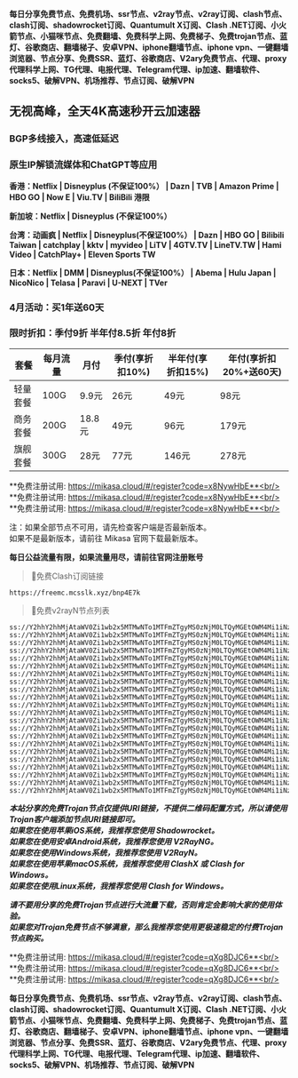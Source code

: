 **每日分享免费节点、免费机场、ssr节点、v2ray节点、v2ray订阅、clash节点、clash订阅、shadowrocket订阅、Quantumult X订阅、Clash .NET订阅、小火箭节点、小猫咪节点、免费翻墙、免费科学上网、免费梯子、免费trojan节点、蓝灯、谷歌商店、翻墙梯子、安卓VPN、iphone翻墙节点、iphone vpn、一键翻墙浏览器、节点分享、免费SSR、蓝灯、谷歌商店、V2ary免费节点、代理、proxy代理科学上网、TG代理、电报代理、Telegram代理、ip加速、翻墙软件、socks5、破解VPN、机场推荐、节点订阅、破解VPN**


## 无视高峰，全天4K高速秒开云加速器
### BGP多线接入，高速低延迟
### 原生IP解锁流媒体和ChatGPT等应用

**香港：Netflix | Disneyplus (不保证100%） | Dazn | TVB | Amazon Prime | HBO GO | Now E | Viu.TV | BiliBili 港限**

**新加坡：Netflix | Disneyplus (不保证100%）**

**台湾：动画疯 | Netflix | Disneyplus(不保证100%） | Dazn | HBO GO | Bilibili Taiwan | catchplay | kktv | myvideo | LiTV | 4GTV.TV | LineTV.TW | Hami Video | CatchPlay+ | Eleven Sports TW**

**日本：Netflix | DMM | Disneyplus(不保证100%） | Abema | Hulu Japan | NicoNico | Telasa | Paravi | U-NEXT | TVer**

### 4月活动：买1年送60天
### 限时折扣：季付9折 半年付8.5折 年付8折

| 套餐 | 每月流量 | 月付 | 季付(享折扣10%) | 半年付(享折扣15%) | 年付(享折扣20%+送60天) |
| --- | ----- | --- | --------- | ---------- | ------------- |
| 轻量套餐 | 100G | 9.9元 | 26元 | 49元 |  98元 |
| 商务套餐 | 200G | 18.8元 | 49元 | 96元 |  179元 |
| 旗舰套餐 | 300G | 28元 | 77元 | 146元 |  278元 |


**免费注册试用: https://mikasa.cloud/#/register?code=x8NywHbE**<br/>
**免费注册试用: https://mikasa.cloud/#/register?code=x8NywHbE**<br/>
**免费注册试用: https://mikasa.cloud/#/register?code=x8NywHbE**<br/>

注：如果全部节点不可用，请先检查客户端是否最新版本。<br/>
  如果不是最新版本，请前往 Mikasa 官网下载最新版本。


**每日公益流量有限，如果流量用尽，请前往官网注册账号**
      

>🚀免费Clash订阅链接

```
https://freemc.mcsslk.xyz/bnp4E7k
```


>🚀免费v2rayN节点列表

```
ss://Y2hhY2hhMjAtaWV0Zi1wb2x5MTMwNTo1MTFmZTgyMS0zNjM0LTQyMGEtOWM4Mi1iNzdhN2IzMjZmNTE@free.2apzhfa.xyz:31016#%E5%89%A9%E4%BD%99%E6%B5%81%E9%87%8F%EF%BC%9A10%20GB
ss://Y2hhY2hhMjAtaWV0Zi1wb2x5MTMwNTo1MTFmZTgyMS0zNjM0LTQyMGEtOWM4Mi1iNzdhN2IzMjZmNTE@free.2apzhfa.xyz:31016#%E5%A5%97%E9%A4%90%E5%88%B0%E6%9C%9F%EF%BC%9A%E9%95%BF%E6%9C%9F%E6%9C%89%E6%95%88
ss://Y2hhY2hhMjAtaWV0Zi1wb2x5MTMwNTo1MTFmZTgyMS0zNjM0LTQyMGEtOWM4Mi1iNzdhN2IzMjZmNTE@free.2apzhfa.xyz:31016#vmess%E5%92%8Ctrojan%E8%8A%82%E7%82%B9%E5%91%A8%E4%B8%80%E6%81%A2%E5%A4%8D
ss://Y2hhY2hhMjAtaWV0Zi1wb2x5MTMwNTo1MTFmZTgyMS0zNjM0LTQyMGEtOWM4Mi1iNzdhN2IzMjZmNTE@free.2apzhfa.xyz:31016#%E6%97%A0%E6%B3%95%E4%BD%BF%E7%94%A8%E8%AF%B7%E6%9D%A5%E5%AE%98%E7%BD%91%E6%9B%B4%E6%96%B0%E8%AE%A2%E9%98%85
ss://Y2hhY2hhMjAtaWV0Zi1wb2x5MTMwNTo1MTFmZTgyMS0zNjM0LTQyMGEtOWM4Mi1iNzdhN2IzMjZmNTE@free.2apzhfa.xyz:31016#%E5%AE%98%E7%BD%91%E5%9C%B0%E5%9D%80%EF%BC%9A%20a.mikasass.pro
ss://Y2hhY2hhMjAtaWV0Zi1wb2x5MTMwNTo1MTFmZTgyMS0zNjM0LTQyMGEtOWM4Mi1iNzdhN2IzMjZmNTE@free.2apzhfa.xyz:31016#%E6%B0%B8%E4%B9%85%E5%9F%9F%E5%90%8D%E5%8F%91%E5%B8%83%E9%A1%B5%EF%BC%9Amcrelease.xyz
ss://Y2hhY2hhMjAtaWV0Zi1wb2x5MTMwNTo1MTFmZTgyMS0zNjM0LTQyMGEtOWM4Mi1iNzdhN2IzMjZmNTE@free.2apzhfa.xyz:31016#%E6%B0%B8%E4%B9%85%E4%B8%AD%E6%96%87%E5%9F%9F%E5%90%8D%EF%BC%9A%E7%B1%B3%E5%8D%A1%E8%8E%8E.xyz
ss://Y2hhY2hhMjAtaWV0Zi1wb2x5MTMwNTo1MTFmZTgyMS0zNjM0LTQyMGEtOWM4Mi1iNzdhN2IzMjZmNTE@free.2apzhfa.xyz:31016#%E3%80%90%E4%B8%93%E7%BA%BF%E3%80%91%7C%20%E9%A6%99%E6%B8%AF01%20%7C%201x%20HK
ss://Y2hhY2hhMjAtaWV0Zi1wb2x5MTMwNTo1MTFmZTgyMS0zNjM0LTQyMGEtOWM4Mi1iNzdhN2IzMjZmNTE@free.2apzhfa.xyz:31017#%E3%80%90%E4%B8%93%E7%BA%BF%E3%80%91%7C%20%E9%A6%99%E6%B8%AF02%20%7C%201x%20HK
ss://Y2hhY2hhMjAtaWV0Zi1wb2x5MTMwNTo1MTFmZTgyMS0zNjM0LTQyMGEtOWM4Mi1iNzdhN2IzMjZmNTE@free.2apzhfa.xyz:31018#%E3%80%90%E4%B8%93%E7%BA%BF%E3%80%91%7C%20%E9%A6%99%E6%B8%AF03%20%7C%201x%20HK
ss://Y2hhY2hhMjAtaWV0Zi1wb2x5MTMwNTo1MTFmZTgyMS0zNjM0LTQyMGEtOWM4Mi1iNzdhN2IzMjZmNTE@free.2apzhfa.xyz:31026#%E3%80%90%E4%B8%93%E7%BA%BF%E3%80%91%7C%20%E5%8F%B0%E6%B9%BE%2001%20%7C%201x%20TWN
ss://Y2hhY2hhMjAtaWV0Zi1wb2x5MTMwNTo1MTFmZTgyMS0zNjM0LTQyMGEtOWM4Mi1iNzdhN2IzMjZmNTE@free.2apzhfa.xyz:31027#%E3%80%90%E4%B8%93%E7%BA%BF%E3%80%91%7C%20%E5%8F%B0%E6%B9%BE%2002%20%7C%201x%20TWN
ss://Y2hhY2hhMjAtaWV0Zi1wb2x5MTMwNTo1MTFmZTgyMS0zNjM0LTQyMGEtOWM4Mi1iNzdhN2IzMjZmNTE@free.2apzhfa.xyz:31028#%E3%80%90%E4%B8%93%E7%BA%BF%E3%80%91%7C%20%E5%8F%B0%E6%B9%BE%2003%20%7C%201x%20TWN
ss://Y2hhY2hhMjAtaWV0Zi1wb2x5MTMwNTo1MTFmZTgyMS0zNjM0LTQyMGEtOWM4Mi1iNzdhN2IzMjZmNTE@free.2apzhfa.xyz:31010#%E3%80%90%E4%B8%93%E7%BA%BF%E3%80%91%7C%20%E6%97%A5%E6%9C%AC%2001%20%7C%201x%20JP
ss://Y2hhY2hhMjAtaWV0Zi1wb2x5MTMwNTo1MTFmZTgyMS0zNjM0LTQyMGEtOWM4Mi1iNzdhN2IzMjZmNTE@free.2apzhfa.xyz:31011#%E3%80%90%E4%B8%93%E7%BA%BF%E3%80%91%7C%20%E6%97%A5%E6%9C%AC%2002%20%7C%201x%20JP
ss://Y2hhY2hhMjAtaWV0Zi1wb2x5MTMwNTo1MTFmZTgyMS0zNjM0LTQyMGEtOWM4Mi1iNzdhN2IzMjZmNTE@free.2apzhfa.xyz:31012#%E3%80%90%E4%B8%93%E7%BA%BF%E3%80%91%7C%20%E6%97%A5%E6%9C%AC%2003%20%7C%201x%20JP
ss://Y2hhY2hhMjAtaWV0Zi1wb2x5MTMwNTo1MTFmZTgyMS0zNjM0LTQyMGEtOWM4Mi1iNzdhN2IzMjZmNTE@free.2apzhfa.xyz:31020#%E3%80%90%E4%B8%93%E7%BA%BF%E3%80%91%7C%20%E6%96%B0%E5%8A%A0%E5%9D%A1%2001%20%7C%201x%20SG
ss://Y2hhY2hhMjAtaWV0Zi1wb2x5MTMwNTo1MTFmZTgyMS0zNjM0LTQyMGEtOWM4Mi1iNzdhN2IzMjZmNTE@free.2apzhfa.xyz:31021#%E3%80%90%E4%B8%93%E7%BA%BF%E3%80%91%7C%20%E6%96%B0%E5%8A%A0%E5%9D%A1%2002%20%7C%201x%20SG
ss://Y2hhY2hhMjAtaWV0Zi1wb2x5MTMwNTo1MTFmZTgyMS0zNjM0LTQyMGEtOWM4Mi1iNzdhN2IzMjZmNTE@free.2apzhfa.xyz:31022#%E3%80%90%E4%B8%93%E7%BA%BF%E3%80%91%7C%20%E6%96%B0%E5%8A%A0%E5%9D%A1%2003%20%7C%201x%20SG
ss://Y2hhY2hhMjAtaWV0Zi1wb2x5MTMwNTo1MTFmZTgyMS0zNjM0LTQyMGEtOWM4Mi1iNzdhN2IzMjZmNTE@free.2apzhfa.xyz:31030#%E3%80%90%E4%B8%93%E7%BA%BF%E3%80%91%7C%20%E7%BE%8E%E5%9B%BD%2001%20%7C%201x%20US
ss://Y2hhY2hhMjAtaWV0Zi1wb2x5MTMwNTo1MTFmZTgyMS0zNjM0LTQyMGEtOWM4Mi1iNzdhN2IzMjZmNTE@free.2apzhfa.xyz:31031#%E3%80%90%E4%B8%93%E7%BA%BF%E3%80%91%7C%20%E7%BE%8E%E5%9B%BD%2002%20%7C%201x%20US
ss://Y2hhY2hhMjAtaWV0Zi1wb2x5MTMwNTo1MTFmZTgyMS0zNjM0LTQyMGEtOWM4Mi1iNzdhN2IzMjZmNTE@free.2apzhfa.xyz:31032#%E3%80%90%E4%B8%93%E7%BA%BF%E3%80%91%7C%20%E7%BE%8E%E5%9B%BD%2003%20%7C%201x%20US
```

***本站分享的免费Trojan节点仅提供URI链接，不提供二维码配置方式，所以请使用Trojan客户端添加节点URI链接即可。***<br/>
***如果您在使用苹果iOS系统，我推荐您使用 Shadowrocket。***<br/>
***如果您在使用安卓Android系统，我推荐您使用 V2RayNG。***<br/>
***如果您在使用Windows系统，我推荐您使用 V2RayN。***<br/>
***如果您在使用苹果macOS系统，我推荐您使用 ClashX 或 Clash  for Windows。***<br/>
***如果您在使用Linux系统，我推荐您使用 Clash  for Windows。***<br/>

***请不要用分享的免费Trojan节点进行大流量下载，否则肯定会影响大家的使用体验。***<br/>
***如果您对Trojan免费节点不够满意，那么我推荐您使用更极速稳定的付费Trojan节点购买。***<br/>

**免费注册试用: https://mikasa.cloud/#/register?code=qXg8DJC6**<br/>
**免费注册试用: https://mikasa.cloud/#/register?code=qXg8DJC6**<br/>
**免费注册试用: https://mikasa.cloud/#/register?code=qXg8DJC6**<br/>

**每日分享免费节点、免费机场、ssr节点、v2ray节点、v2ray订阅、clash节点、clash订阅、shadowrocket订阅、Quantumult X订阅、Clash .NET订阅、小火箭节点、小猫咪节点、免费翻墙、免费科学上网、免费梯子、免费trojan节点、蓝灯、谷歌商店、翻墙梯子、安卓VPN、iphone翻墙节点、iphone vpn、一键翻墙浏览器、节点分享、免费SSR、蓝灯、谷歌商店、V2ary免费节点、代理、proxy代理科学上网、TG代理、电报代理、Telegram代理、ip加速、翻墙软件、socks5、破解VPN、机场推荐、节点订阅、破解VPN**
